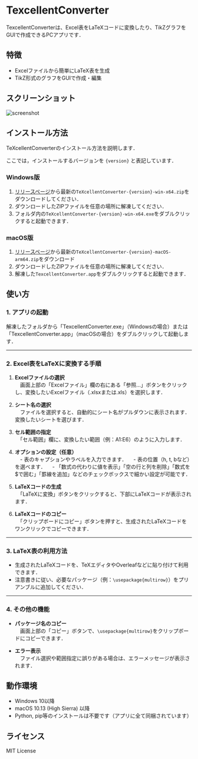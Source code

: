 # TexcellentConverter

TexcellentConverterは、Excel表をLaTeXコードに変換したり、TikZグラフをGUIで作成できるPCアプリです．

## 特徴
- Excelファイルから簡単にLaTeX表を生成
- TikZ形式のグラフをGUIで作成・編集

## スクリーンショット
![screenshot](screenshots/sample.png)

## インストール方法
TeXcellentConverterのインストール方法を説明します．

ここでは，インストールするバージョンを ``{version}`` と表記しています．

### Windows版
1. [リリースページ](https://github.com/yudo417/TexcellentConverter/releases)から最新の``TeXcellentConverter-{version}-win-x64.zip``をダウンロードしてください．
2. ダウンロードしたZIPファイルを任意の場所に解凍してください．
3. フォルダ内の``TeXcellentConverter-{version}-win-x64.exe``をダブルクリックすると起動できます．

### macOS版
1. [リリースページ](https://github.com/yudo417/TexcellentConverter/releases)から最新の``TeXcellentConverter-{version}-macOS-arm64.zip``をダウンロード
2. ダウンロードしたZIPファイルを任意の場所に解凍してください．
3. 解凍した``TexcellentConverter.app``をダブルクリックすると起動できます．

## 使い方

### 1. アプリの起動
解凍したフォルダから「TexcellentConverter.exe」（Windowsの場合）または「TexcellentConverter.app」（macOSの場合）をダブルクリックして起動します．

---

### 2. Excel表をLaTeXに変換する手順

1. **Excelファイルの選択**  
　画面上部の「Excelファイル」欄の右にある「参照...」ボタンをクリックし、変換したいExcelファイル（.xlsxまたは.xls）を選択します．

2. **シート名の選択**  
　ファイルを選択すると、自動的にシート名がプルダウンに表示されます．変換したいシートを選びます．

3. **セル範囲の指定**  
　「セル範囲」欄に、変換したい範囲（例：A1:E6）のように入力します．

4. **オプションの設定（任意）**  
　- 表のキャプションやラベルを入力できます．
　- 表の位置（h, t, bなど）を選べます．
　- 「数式の代わりに値を表示」「空の行と列を削除」「数式を$で囲む」「罫線を追加」などのチェックボックスで細かい設定が可能です．

5. **LaTeXコードの生成**  
　「LaTeXに変換」ボタンをクリックすると、下部にLaTeXコードが表示されます．

6. **LaTeXコードのコピー**  
　「クリップボードにコピー」ボタンを押すと、生成されたLaTeXコードをワンクリックでコピーできます．

---

### 3. LaTeX表の利用方法

- 生成されたLaTeXコードを、TeXエディタやOverleafなどに貼り付けて利用できます．
- 注意書きに従い、必要なパッケージ（例：`\usepackage{multirow}`）をプリアンブルに追加してください．

---

### 4. その他の機能

- **パッケージ名のコピー**  
　画面上部の「コピー」ボタンで、`\usepackage{multirow}`をクリップボードにコピーできます．

- **エラー表示**  
　ファイル選択や範囲指定に誤りがある場合は、エラーメッセージが表示されます．

## 動作環境
- Windows 10以降
- macOS 10.13 (High Sierra) 以降
- Python, pip等のインストールは不要です（アプリに全て同梱されています）

## ライセンス
MIT License


